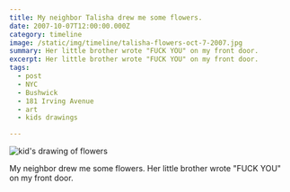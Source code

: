 ```yaml
---
title: My neighbor Talisha drew me some flowers.
date: 2007-10-07T12:00:00.000Z
category: timeline
image: /static/img/timeline/talisha-flowers-oct-7-2007.jpg
summary: Her little brother wrote "FUCK YOU" on my front door.
excerpt: Her little brother wrote "FUCK YOU" on my front door.
tags:
  - post 
  - NYC
  - Bushwick
  - 181 Irving Avenue
  - art
  - kids drawings

---
```


![kid's drawing of flowers](/static/img/timeline/talisha-flowers-oct-7-2007.jpg "kid's drawing of flowers")

My neighbor drew me some flowers. Her little brother wrote "FUCK YOU" on my front door.